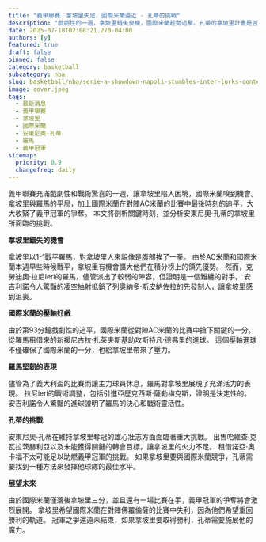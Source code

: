 ```yaml
---
title: "義甲聯賽：拿坡里失足，國際米蘭逼近 - 孔蒂的挑戰"
description: "戲劇性的一週，拿坡里錯失良機，國際米蘭趁勢追擊。孔蒂的拿坡里計畫是否正面臨危機？"
date: 2025-07-18T02:08:21.270-04:00
authors: [y]
featured: true
draft: false
pinned: false
category: basketball
subcategory: nba
slug: basketball/nba/serie-a-showdown-napoli-stumbles-inter-lurks-conte-s-challenge
image: cover.jpeg
tags:
  - 最新消息
  - 義甲聯賽
  - 拿坡里
  - 國際米蘭
  - 安東尼奧·孔蒂
  - 羅馬
  - 義甲冠軍
sitemap:
  priority: 0.9
  changefreq: daily
---
```


義甲聯賽充滿戲劇性和戰術驚喜的一週，讓拿坡里陷入困境，國際米蘭嗅到機會。 拿坡里與羅馬的平局，加上國際米蘭在對陣AC米蘭的比賽中最後時刻的追平，大大收緊了義甲冠軍的爭奪。 本文將剖析關鍵時刻，並分析安東尼奧·孔蒂的拿坡里所面臨的挑戰。

**拿坡里錯失的機會**

拿坡里以1-1戰平羅馬，對拿坡里人來說像是腹部挨了一拳。 由於AC米蘭和國際米蘭本週早些時候戰平，拿坡里有機會擴大他們在積分榜上的領先優勢。 然而，克勞迪奧·拉尼ieri的羅馬，儘管派出了較弱的陣容，但證明是一個難纏的對手。 安吉利諾令人驚豔的凌空抽射抵銷了列奧納多·斯皮納佐拉的先發制人，讓拿坡里感到沮喪。

**國際米蘭的壓軸好戲**

由於第93分鐘戲劇性的追平，國際米蘭從對陣AC米蘭的比賽中搶下關鍵的一分。 從羅馬租借來的新援尼古拉·扎萊夫斯基助攻斯特凡·德弗里的進球。 這個壓軸進球不僅確保了國際米蘭的一分，也給拿坡里帶來了壓力。

**羅馬堅韌的表現**

儘管為了義大利盃的比賽而讓主力球員休息，羅馬對拿坡里展現了充滿活力的表現。 拉尼ieri的戰術調整，包括引進亞歷克西斯·薩勒梅克斯，證明是決定性的。 安吉利諾令人驚豔的進球證明了羅馬的決心和戰術靈活性。

**孔蒂的挑戰**

安東尼奧·孔蒂在維持拿坡里奪冠的雄心壯志方面面臨著重大挑戰。 出售哈維查·克瓦拉茨赫利亞以及未能獲得關鍵的轉會目標，讓拿坡里的火力不足。 租借諾亞·奧卡福不太可能足以助燃義甲冠軍的挑戰。 如果拿坡里要與國際米蘭競爭，孔蒂需要找到一種方法來發揮他球隊的最佳水平。

**展望未來**

由於國際米蘭僅落後拿坡里三分，並且還有一場比賽在手，義甲冠軍的爭奪將會激烈展開。 拿坡里希望國際米蘭在對陣佛羅倫薩的比賽中失利，因為他們希望重回勝利的軌道。 冠軍之爭還遠未結束，如果拿坡里要取得勝利，孔蒂需要施展他的魔力。